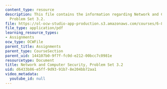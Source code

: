 ```yaml
---
content_type: resource
description: This file contains the information regarding Network and Computer Security,
  Problem Set 3.2.
file: https://ol-ocw-studio-app-production.s3.amazonaws.com/courses/6-857-network-and-computer-security-spring-2014/d6433b86e5ff9d9391b78e204bb72aa1_MIT6_857S14_3.2.pdf
file_type: application/pdf
learning_resource_types:
- Assignments
ocw_type: OCWFile
parent_title: Assignments
parent_type: CourseSection
parent_uid: 144107b0-9f7f-fc0d-e212-00bcc7c0981e
resourcetype: Document
title: Network and Computer Security, Problem Set 3.2
uid: d6433b86-e5ff-9d93-91b7-8e204bb72aa1
video_metadata:
  youtube_id: null
---
```

